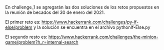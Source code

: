En challenge_1 se agregarán las dos soluciones de los retos propuestos en la reunión de becados del 30 de enero del 2021.

El primer reto es:  https://www.hackerrank.com/challenges/py-if-else/problem y la solución se encuentra en el archivo pythonIf-Else.py


El segundo resto es: https://www.hackerrank.com/challenges/the-minion-game/problem?h_r=internal-search
